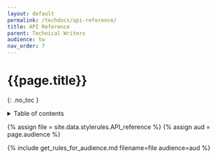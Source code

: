 ```yaml
---
layout: default
permalink: /techdocs/api-reference/
title: API Reference
parent: Technical Writers
audience: tw
nav_order: 7
---
```

# {{page.title}} 
{: .no_toc }
<details markdown="block">
  <summary>
    Table of contents
  </summary>
  {: .text-delta }
- TOC
{:toc}
</details>

{% assign file = site.data.stylerules.API_reference %}
{% assign aud = page.audience %}

{% include get_rules_for_audience.md filename=file audience=aud %}